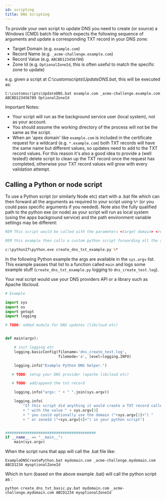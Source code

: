 ```yaml
---
id: scripting
title: DNS Scripting
---
```


To provide your own script to update DNS you need to create (or source) a Windows (CMD) batch file which expects the following sequence of arguments and update a corresponding TXT record in your DNS zone:
- Target Domain (e.g. `example.com`)
- Record Name (e.g. `_acme-challenge.example.com`)
- Record Value (e.g. `ABCBD123456789`)
- Zone Id (e.g. `OptionalZoneId`, this is often useful to match the specific zone to update)

e.g. given a script at *C:\customscripts\UpdateDNS.bat*, this will be executed as:
 ```
C:\customscripts\UpdateDNS.bat example.com _acme-challenge.example.com ABCBD123456789 OptionalZoneId
```
Important Notes: 

- Your script will run as the background service user (local system), not as your account.
- You should assume the working directory of the process will not be the same as the script. 
- When an 'apex domain' like `example.com` is included in the certificate request for a wildcard (e.g. `*.example.com`) both TXT records will have the same name but different values, so updates need to add to the TXT record values. For this reason it's also a good idea to provide a (well tested!) delete script to clean up the TXT record once the request has completed, otherwise your TXT record values will grow with every validation attempt.


## Calling a Python or node script
To use a Python script (or similarly Node etc) start with a .bat file which can then forward all the arguments as required to your script using `%*` (or you could pass specific arguments if you needed). Note also the fully qualified path to the python exe (or node) as your script will run as local system (using the apps background service) and the path environment variable settings may be different:

```bat
REM This script would be called with the parameters <target domain> <record name> <record value> <zone id (optionally)>

REM this example then calls a custom python script forwarding all the arguments

c:\python27\python.exe create_dns_txt_example.py %*
```

In the following Python example the args are available in the `sys.argv` list. This example passes that list to a function called `main` and logs some example stuff (`create_dns_txt_example.py` logging to `dns_create_test.log`).

Your real script would use your DNS providers API or a library such as Apache libcloud.

```python
# Example

import sys
import os
import getopt
import logging

# TODO: added module for DNS updates (libcloud etc)


def main(argv):

    # init logging etc
    logging.basicConfig(filename='dns_create_test.log',
                        filemode='a', level=logging.INFO)

    logging.info("Example Python DNS helper.")

   # TODO: setup your DNS provider (apache libcloud etc)

   # TODO: add/append the txt record

    logging.info("args: " + " ".join(sys.argv))

    logging.info(
        "If this script did anything it would create a TXT record called " + sys.argv[2]
        + " with the value " + sys.argv[3]
        + " you could optionally use the domain ("+sys.argv[1]+") "
        + " or zoneId ("+sys.argv[4]+") in your python script")


#########################################
if __name__ == "__main__":
    main(sys.argv)

```
When the script runs that app will call the .bat file like:
```
ExampleDNSCreatePython.bat mydomain.com _acme-challenge.mydomain.com ABCD1234 myoptionalZoneId
```
Which in turn (based on the above example .bat) will call the python script as :
```
python create_dns_txt_basic.py.bat mydomain.com _acme-challenge.mydomain.com ABCD1234 myoptionalZoneId
```